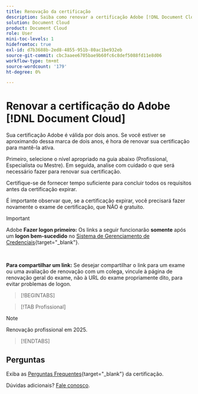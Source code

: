 ```yaml
---
title: Renovação da certificação
description: Saiba como renovar a certificação Adobe [!DNL Document Cloud]  antes de expirar.
solution: Document Cloud
product: Document Cloud
role: User
mini-toc-levels: 1
hidefromtoc: true
exl-id: d7b3688b-2ed8-4855-951b-80ac1be932eb
source-git-commit: cbc3aaee6705bae9b60fc6c8def5088fd11e8d06
workflow-type: tm+mt
source-wordcount: '179'
ht-degree: 0%

---
```


# Renovar a certificação do Adobe [!DNL Document Cloud]

Sua certificação Adobe é válida por dois anos. Se você estiver se aproximando dessa marca de dois anos, é hora de renovar sua certificação para mantê-la ativa.

Primeiro, selecione o nível apropriado na guia abaixo (Profissional, Especialista ou Mestre). Em seguida, analise com cuidado o que será necessário fazer para renovar sua certificação.

Certifique-se de fornecer tempo suficiente para concluir todos os requisitos antes da certificação expirar.

É importante observar que, se a certificação expirar, você precisará fazer novamente o exame de certificação, que NÃO é gratuito.

>[!IMPORTANT]
>
>Adobe **Fazer logon primeiro:** Os links a seguir funcionarão **somente** após um **logon bem-sucedido** no [Sistema de Gerenciamento de Credenciais](https://www.certmetrics.com/adobe){target="_blank"}.
>
><br>
>
>**Para compartilhar um link:** Se desejar compartilhar o link para um exame ou uma avaliação de renovação com um colega, vincule à página de renovação geral do exame, não à URL do exame propriamente dito, para evitar problemas de logon.

>[!BEGINTABS]

>[!TAB Profissional]

>[!NOTE]
>
>Renovação profissional em 2025.

>[!ENDTABS]

## Perguntas

Exiba as [Perguntas Frequentes](https://experienceleague.adobe.com/docs/certification/certification/faq.html){target="_blank"} da certificação.

Dúvidas adicionais? [Fale conosco](mailto:certif@adobe.com).
